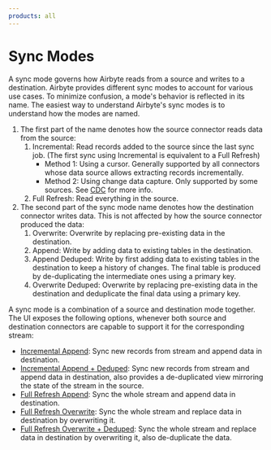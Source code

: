```yaml
---
products: all
---
```


# Sync Modes

A sync mode governs how Airbyte reads from a source and writes to a destination. Airbyte provides different sync modes to account for various use cases. To minimize confusion, a mode's behavior is reflected in its name. The easiest way to understand Airbyte's sync modes is to understand how the modes are named.

1. The first part of the name denotes how the source connector reads data from the source:
   1. Incremental: Read records added to the source since the last sync job. \(The first sync using Incremental is equivalent to a Full Refresh\)
      - Method 1: Using a cursor. Generally supported by all connectors whose data source allows extracting records incrementally.
      - Method 2: Using change data capture. Only supported by some sources. See [CDC](../../../understanding-airbyte/cdc.md) for more info.
   2. Full Refresh: Read everything in the source.
2. The second part of the sync mode name denotes how the destination connector writes data. This is not affected by how the source connector produced the data:
   1. Overwrite: Overwrite by replacing pre-existing data in the destination.
   2. Append: Write by adding data to existing tables in the destination.
   3. Append Deduped: Write by first adding data to existing tables in the destination to keep a history of changes. The final table is
      produced by de-duplicating the intermediate ones using a primary key.
   4. Overwrite Deduped: Overwrite by replacing pre-existing data in the destination and deduplicate the final data using a primary key.

A sync mode is a combination of a source and destination mode together. The UI exposes the following options, whenever both source and destination connectors are capable to support it for the corresponding stream:

- [Incremental Append](./incremental-append.md): Sync new records from stream and append data in destination.
- [Incremental Append + Deduped](./incremental-append-deduped.md): Sync new records from stream and append data in destination, also provides a de-duplicated view mirroring the state of the stream in the source.
- [Full Refresh Append](./full-refresh-append.md): Sync the whole stream and append data in destination.
- [Full Refresh Overwrite](./full-refresh-overwrite.md): Sync the whole stream and replace data in destination by overwriting it.
- [Full Refresh Overwrite + Deduped](./full-refresh-overwrite-deduped.md): Sync the whole stream and replace data in destination by overwriting it, also de-duplicate the data.
